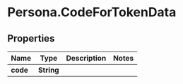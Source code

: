 # Persona.CodeForTokenData

## Properties

Name | Type | Description | Notes
------------ | ------------- | ------------- | -------------
**code** | **String** |  | 


